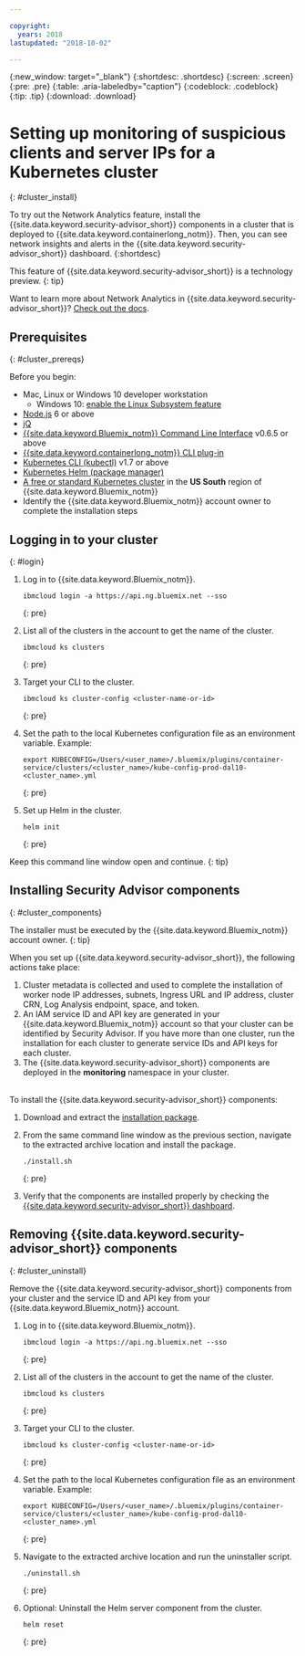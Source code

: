 ```yaml
---

copyright:
  years: 2018
lastupdated: "2018-10-02"

---
```


{:new_window: target="_blank"}
{:shortdesc: .shortdesc}
{:screen: .screen}
{:pre: .pre}
{:table: .aria-labeledby="caption"}
{:codeblock: .codeblock}
{:tip: .tip}
{:download: .download}

# Setting up monitoring of suspicious clients and server IPs for a Kubernetes cluster
{: #cluster_install}

To try out the Network Analytics feature, install the {{site.data.keyword.security-advisor_short}} components in a cluster that is deployed to {{site.data.keyword.containerlong_notm}}. Then, you can see network insights and alerts in the {{site.data.keyword.security-advisor_short}} dashboard.
{:shortdesc}

This feature of {{site.data.keyword.security-advisor_short}} is a technology preview.
{: tip}

Want to learn more about Network Analytics in {{site.data.keyword.security-advisor_short}}? [Check out the docs](network-analytics.html).


## Prerequisites
{: #cluster_prereqs}

Before you begin:

* Mac, Linux or Windows 10 developer workstation
  * Windows 10: [enable the Linux Subsystem feature](https://win10faq.com/install-run-ubuntu-bash-windows-10/)
* [Node.js](https://nodejs.org/en/) 6 or above
* [jQ](https://stedolan.github.io/jq/download/)
* [{{site.data.keyword.Bluemix_notm}} Command Line Interface](https://console.bluemix.net/docs/cli/reference/bluemix_cli/get_started.html#getting-started) v0.6.5 or above
* [{{site.data.keyword.containerlong_notm}} CLI plug-in](https://console.bluemix.net/docs/containers/cs_cli_install.html#cs_cli_install)
* [Kubernetes CLI (kubectl)](https://kubernetes.io/docs/tasks/tools/install-kubectl/) v1.7 or above
* [Kubernetes Helm (package manager)](https://docs.helm.sh/using_helm/#from-script)
* [A free or standard Kubernetes cluster](https://console.bluemix.net/containers-kubernetes/catalog/cluster) in the **US South** region of {{site.data.keyword.Bluemix_notm}}
* Identify the {{site.data.keyword.Bluemix_notm}} account owner to complete the installation steps

## Logging in to your cluster
{: #login}

1.  Log in to {{site.data.keyword.Bluemix_notm}}.

    ```
    ibmcloud login -a https://api.ng.bluemix.net --sso
    ```
    {: pre}

2.  List all of the clusters in the account to get the name of the cluster.

    ```
    ibmcloud ks clusters
    ```
    {: pre}

3.  Target your CLI to the cluster.

    ```
    ibmcloud ks cluster-config <cluster-name-or-id>
    ```
    {: pre}

4.  Set the path to the local Kubernetes configuration file as an environment variable. Example:

    ```
    export KUBECONFIG=/Users/<user_name>/.bluemix/plugins/container-service/clusters/<cluster_name>/kube-config-prod-dal10-<cluster_name>.yml
    ```
    {: pre}

5.  Set up Helm in the cluster.

    ```
    helm init
    ```
    {: pre}

Keep this command line window open and continue.
{: tip}

## Installing Security Advisor components
{: #cluster_components}

The installer must be executed by the {{site.data.keyword.Bluemix_notm}} account owner.
{: tip}

When you set up {{site.data.keyword.security-advisor_short}}, the following actions take place:
1. Cluster metadata is collected and used to complete the installation of worker node IP addresses, subnets, Ingress URL and IP address, cluster CRN, Log Analysis endpoint, space, and token.
2. An IAM service ID and API key are generated in your {{site.data.keyword.Bluemix_notm}} account so that your cluster can be identified by Security Advisor. If you have more than one cluster, run the installation for each cluster to generate service IDs and API keys for each cluster.
3. The {{site.data.keyword.security-advisor_short}} components are deployed in the **monitoring** namespace in your cluster.

<br/>
To install the {{site.data.keyword.security-advisor_short}} components:

1.  Download and extract the [installation package](https://github.com/IBM-Bluemix-Docs/security-advisor/blob/master/installation.tar.gz?raw=true).
2.  From the same command line window as the previous section, navigate to the extracted archive location and install the package.

    ```
    ./install.sh
    ```
    {: pre}

3.  Verify that the components are installed properly by checking the [{{site.data.keyword.security-advisor_short}} dashboard](https://console.bluemix.net/security-advisor/#/dashboard).

## Removing {{site.data.keyword.security-advisor_short}} components
{: #cluster_uninstall}

Remove the {{site.data.keyword.security-advisor_short}} components from your cluster and the service ID and API key from your {{site.data.keyword.Bluemix_notm}} account.

1.  Log in to {{site.data.keyword.Bluemix_notm}}.

    ```
    ibmcloud login -a https://api.ng.bluemix.net --sso
    ```
    {: pre}

2.  List all of the clusters in the account to get the name of the cluster.

    ```
    ibmcloud ks clusters
    ```
    {: pre}

3.  Target your CLI to the cluster.

    ```
    ibmcloud ks cluster-config <cluster-name-or-id>
    ```
    {: pre}

4.  Set the path to the local Kubernetes configuration file as an environment variable. Example:

    ```
    export KUBECONFIG=/Users/<user_name>/.bluemix/plugins/container-service/clusters/<cluster_name>/kube-config-prod-dal10-<cluster_name>.yml
    ```
    {: pre}

5.  Navigate to the extracted archive location and run the uninstaller script.

    ```
    ./uninstall.sh
    ```
    {: pre}

6.  Optional: Uninstall the Helm server component from the cluster.

    ```
    helm reset
    ```
    {: pre}
